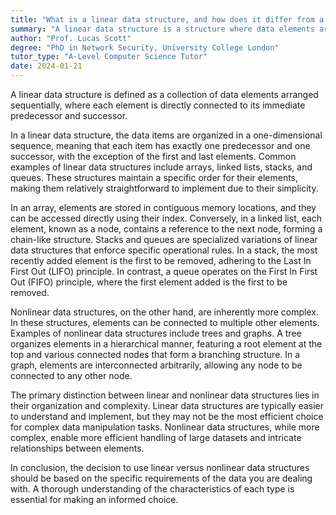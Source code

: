 ```yaml
---
title: "What is a linear data structure, and how does it differ from a nonlinear one?"
summary: "A linear data structure is a structure where data elements are arranged sequentially, with each element connected to its previous and next element."
author: "Prof. Lucas Scott"
degree: "PhD in Network Security, University College London"
tutor_type: "A-Level Computer Science Tutor"
date: 2024-01-21
---
```


A linear data structure is defined as a collection of data elements arranged sequentially, where each element is directly connected to its immediate predecessor and successor.

In a linear data structure, the data items are organized in a one-dimensional sequence, meaning that each item has exactly one predecessor and one successor, with the exception of the first and last elements. Common examples of linear data structures include arrays, linked lists, stacks, and queues. These structures maintain a specific order for their elements, making them relatively straightforward to implement due to their simplicity.

In an array, elements are stored in contiguous memory locations, and they can be accessed directly using their index. Conversely, in a linked list, each element, known as a node, contains a reference to the next node, forming a chain-like structure. Stacks and queues are specialized variations of linear data structures that enforce specific operational rules. In a stack, the most recently added element is the first to be removed, adhering to the Last In First Out (LIFO) principle. In contrast, a queue operates on the First In First Out (FIFO) principle, where the first element added is the first to be removed.

Nonlinear data structures, on the other hand, are inherently more complex. In these structures, elements can be connected to multiple other elements. Examples of nonlinear data structures include trees and graphs. A tree organizes elements in a hierarchical manner, featuring a root element at the top and various connected nodes that form a branching structure. In a graph, elements are interconnected arbitrarily, allowing any node to be connected to any other node.

The primary distinction between linear and nonlinear data structures lies in their organization and complexity. Linear data structures are typically easier to understand and implement, but they may not be the most efficient choice for complex data manipulation tasks. Nonlinear data structures, while more complex, enable more efficient handling of large datasets and intricate relationships between elements.

In conclusion, the decision to use linear versus nonlinear data structures should be based on the specific requirements of the data you are dealing with. A thorough understanding of the characteristics of each type is essential for making an informed choice.
    